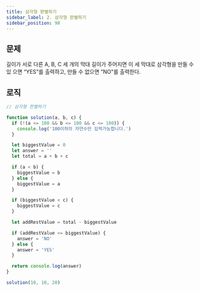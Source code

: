 ```yaml
---
title: 삼각형 판별하기
sidebar_label: 2. 삼각형 판별하기
sidebar_position: 98
---
```


## 문제 
길이가 서로 다른 A, B, C 세 개의 막대 길이가 주어지면 이 세 막대로 삼각형을 만들 수 있 으면 “YES"를 출력하고, 만들 수 없으면 ”NO"를 출력한다.

## 로직

```js
// 삼각형 판별하기

function solution(a, b, c) {
  if (!(a <= 100 && b <= 100 && c <= 100)) {
    console.log('100이하의 자연수만 입력가능합니다.')
  }

  let biggestValue = 0
  let answer = ''
  let total = a + b + c

  if (a < b) {
    biggestValue = b
  } else {
    biggestValue = a
  }

  if (biggestValue < c) {
    biggestValue = c
  }

  let addRestValue = total - biggestValue

  if (addRestValue <= biggestValue) {
    answer = 'NO'
  } else {
    answer = 'YES'
  }

  return console.log(answer)
}

solution(10, 10, 20)
```
